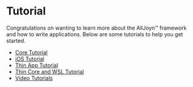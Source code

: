 # Tutorial

Congratulations on wanting to learn more about the AllJoyn&trade; framework and how to write applications. Below are some tutorials to help you get started.

* [Core Tutorial][core]
* [iOS Tutorial][ios]
* [Thin App Tutorial][thin-app]
* [Thin Core and WSL Tutorial][thin-wsl]
* [Video Tutorials][videos]

<!-- Place holder links
    * [Notification][notification]
    * [Control Panel][controlpanel]
    * [Configuration][config]
    * [Onboarding][onboarding]
-->

[core]: /develop/tutorial/core
[notification]: /develop/tutorial/notification
[controlpanel]: /develop/tutorial/controlpanel
[config]: /develop/tutorial/config
[onboarding]: /develop/tutorial/onboarding

[ios]: /develop/tutorial/ios
[thin-app]: /develop/tutorial/thin-app
[thin-wsl]: /develop/tutorial/thin-core-and-wsl

[videos]: /develop/tutorial/videos
